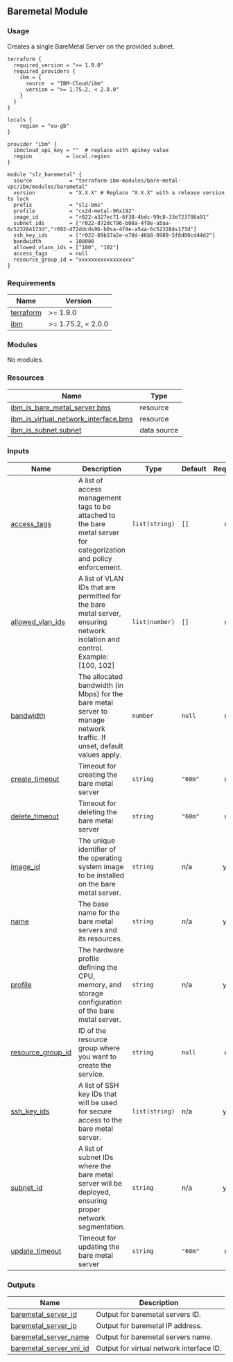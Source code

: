 ## Baremetal Module

### Usage

Creates a single BareMetal Server on the provided subnet.

```hcl
terraform {
  required_version = ">= 1.9.0"
  required_providers {
    ibm = {
      source  = "IBM-Cloud/ibm"
      version = ">= 1.75.2, < 2.0.0"
    }
  }
}

locals {
    region = "eu-gb"
}

provider "ibm" {
  ibmcloud_api_key = ""  # replace with apikey value
  region           = local.region
}

module "slz_baremetal" {
  source            = "terraform-ibm-modules/bare-metal-vpc/ibm/modules/baremetal"
  version           = "X.X.X" # Replace "X.X.X" with a release version to lock
  prefix            = "slz-bms"
  profile           = "cx2d-metal-96x192"
  image_id          = "r022-a327ec71-6f38-4bdc-99c8-33e723786a91"
  subnet_ids        = ["r022-d72dc796-b08a-4f8e-a5aa-6c523284173d","r092-d72ddcds96-b0sa-4f8e-a5aa-6c523284s173d"]
  ssh_key_ids       = ["r022-89b37a2e-e78d-46b8-8989-5f8d00cd44d2"]
  bandwidth         = 100000
  allowed_vlans_ids = ["100", "102"]
  access_tags       = null
  resource_group_id = "xxxxxxxxxxxxxxxxx"
}
```

 <!-- The following content is automatically populated by the pre-commit hook -->
 <!-- BEGINNING OF PRE-COMMIT-TERRAFORM DOCS HOOK -->
### Requirements

| Name | Version |
|------|---------|
| <a name="requirement_terraform"></a> [terraform](#requirement\_terraform) | >= 1.9.0 |
| <a name="requirement_ibm"></a> [ibm](#requirement\_ibm) | >= 1.75.2, < 2.0.0 |

### Modules

No modules.

### Resources

| Name | Type |
|------|------|
| [ibm_is_bare_metal_server.bms](https://registry.terraform.io/providers/IBM-Cloud/ibm/latest/docs/resources/is_bare_metal_server) | resource |
| [ibm_is_virtual_network_interface.bms](https://registry.terraform.io/providers/IBM-Cloud/ibm/latest/docs/resources/is_virtual_network_interface) | resource |
| [ibm_is_subnet.subnet](https://registry.terraform.io/providers/IBM-Cloud/ibm/latest/docs/data-sources/is_subnet) | data source |

### Inputs

| Name | Description | Type | Default | Required |
|------|-------------|------|---------|:--------:|
| <a name="input_access_tags"></a> [access\_tags](#input\_access\_tags) | A list of access management tags to be attached to the bare metal server for categorization and policy enforcement. | `list(string)` | `[]` | no |
| <a name="input_allowed_vlan_ids"></a> [allowed\_vlan\_ids](#input\_allowed\_vlan\_ids) | A list of VLAN IDs that are permitted for the bare metal server, ensuring network isolation and control. Example: [100, 102] | `list(number)` | `[]` | no |
| <a name="input_bandwidth"></a> [bandwidth](#input\_bandwidth) | The allocated bandwidth (in Mbps) for the bare metal server to manage network traffic. If unset, default values apply. | `number` | `null` | no |
| <a name="input_create_timeout"></a> [create\_timeout](#input\_create\_timeout) | Timeout for creating the bare metal server | `string` | `"60m"` | no |
| <a name="input_delete_timeout"></a> [delete\_timeout](#input\_delete\_timeout) | Timeout for deleting the bare metal server | `string` | `"60m"` | no |
| <a name="input_image_id"></a> [image\_id](#input\_image\_id) | The unique identifier of the operating system image to be installed on the bare metal server. | `string` | n/a | yes |
| <a name="input_name"></a> [name](#input\_name) | The base name for the bare metal servers and its resources. | `string` | n/a | yes |
| <a name="input_profile"></a> [profile](#input\_profile) | The hardware profile defining the CPU, memory, and storage configuration of the bare metal server. | `string` | n/a | yes |
| <a name="input_resource_group_id"></a> [resource\_group\_id](#input\_resource\_group\_id) | ID of the resource group where you want to create the service. | `string` | `null` | no |
| <a name="input_ssh_key_ids"></a> [ssh\_key\_ids](#input\_ssh\_key\_ids) | A list of SSH key IDs that will be used for secure access to the bare metal server. | `list(string)` | n/a | yes |
| <a name="input_subnet_id"></a> [subnet\_id](#input\_subnet\_id) | A list of subnet IDs where the bare metal server will be deployed, ensuring proper network segmentation. | `string` | n/a | yes |
| <a name="input_update_timeout"></a> [update\_timeout](#input\_update\_timeout) | Timeout for updating the bare metal server | `string` | `"60m"` | no |

### Outputs

| Name | Description |
|------|-------------|
| <a name="output_baremetal_server_id"></a> [baremetal\_server\_id](#output\_baremetal\_server\_id) | Output for baremetal servers ID. |
| <a name="output_baremetal_server_ip"></a> [baremetal\_server\_ip](#output\_baremetal\_server\_ip) | Output for baremetal IP address. |
| <a name="output_baremetal_server_name"></a> [baremetal\_server\_name](#output\_baremetal\_server\_name) | Output for baremetal servers name. |
| <a name="output_baremetal_server_vni_id"></a> [baremetal\_server\_vni\_id](#output\_baremetal\_server\_vni\_id) | Output for virtual network interface ID. |
<!-- END OF PRE-COMMIT-TERRAFORM DOCS HOOK -->
